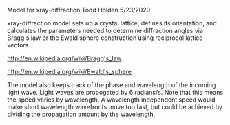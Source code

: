 Model for xray-diffraction 
Todd Holden
5/23/2020 

xray-diffraction model sets up a crystal lattice, defines its orientation, and calculates the parameters needed to determine diffraction angles via Bragg's law or the Ewald sphere construction using reciprocol lattice vectors.

http://en.wikipedia.org/wiki/Bragg's_law

http://en.wikipedia.org/wiki/Ewald's_sphere

The model also keeps track of the phase and wavelength of the incoming light wave. Light waves are propogated by 6 radians/s. Note that this means the speed varies by wavelength. A wavelength independent speed would make short wavelength wavefronts move too fast, but could be achieved by dividing the propagation amount by the wavelength.